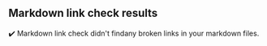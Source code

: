## Markdown link check results

:heavy_check_mark: Markdown link check didn't findany broken links in your markdown files.
